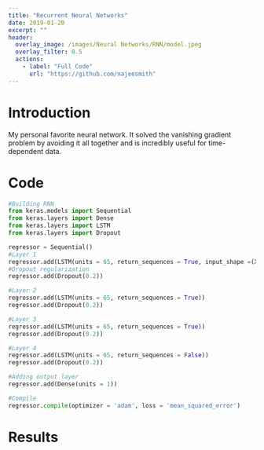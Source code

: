 ```yaml
---
title: "Recurrent Neural Networks"
date: 2019-01-20
excerpt: ""
header:
  overlay_image: /images/Neural Networks/RNN/model.jpeg
  overlay_filter: 0.5
  actions:
    - label: "Full Code"
      url: "https://github.com/najeesmith"
---
```

# Introduction
My personal favorite neural network. It solved the vanishing gradient problem
by avoiding it all together and is incredibly useful for time-dependent data.

# Code
```python
#Building RNN
from keras.models import Sequential
from keras.layers import Dense
from keras.layers import LSTM
from keras.layers import Dropout

regressor = Sequential()
#Layer 1
regressor.add(LSTM(units = 65, return_sequences = True, input_shape =(X_train.shape[1], 1)))
#Dropout regularization
regressor.add(Dropout(0.2))

#Layer 2
regressor.add(LSTM(units = 65, return_sequences = True))
regressor.add(Dropout(0.2))

#Layer 3
regressor.add(LSTM(units = 65, return_sequences = True))
regressor.add(Dropout(0.2))

#Layer 4
regressor.add(LSTM(units = 65, return_sequences = False))
regressor.add(Dropout(0.2))

#Adding output layer
regressor.add(Dense(units = 1))

#Compile
regressor.compile(optimizer = 'adam', loss = 'mean_squared_error')
```


# Results
